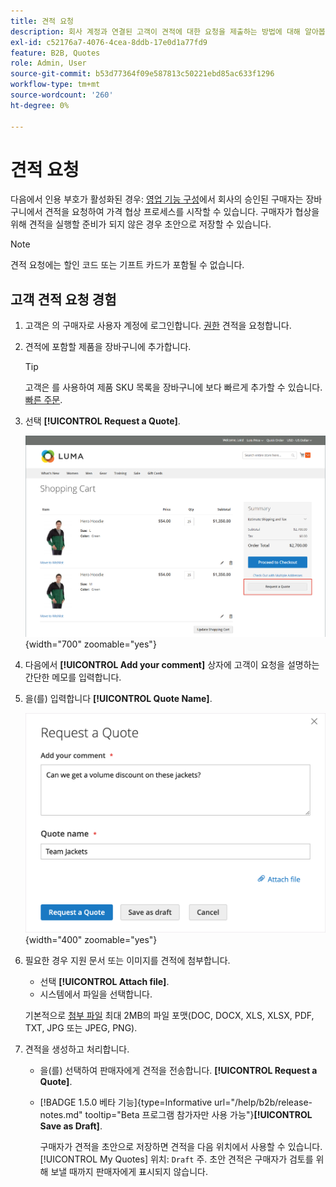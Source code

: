 ```yaml
---
title: 견적 요청
description: 회사 계정과 연결된 고객이 견적에 대한 요청을 제출하는 방법에 대해 알아봅니다.
exl-id: c52176a7-4076-4cea-8ddb-17e0d1a77fd9
feature: B2B, Quotes
role: Admin, User
source-git-commit: b53d77364f09e587813c50221ebd85ac633f1296
workflow-type: tm+mt
source-wordcount: '260'
ht-degree: 0%

---
```


# 견적 요청

다음에서 인용 부호가 활성화된 경우: [영업 기능 구성](configure-quotes.md)에서 회사의 승인된 구매자는 장바구니에서 견적을 요청하여 가격 협상 프로세스를 시작할 수 있습니다. 구매자가 협상을 위해 견적을 실행할 준비가 되지 않은 경우 초안으로 저장할 수 있습니다.

>[!NOTE]
>
>견적 요청에는 할인 코드 또는 기프트 카드가 포함될 수 없습니다.

## 고객 견적 요청 경험

1. 고객은 의 구매자로 사용자 계정에 로그인합니다. [권한](account-company-roles-permissions.md) 견적을 요청합니다.

1. 견적에 포함할 제품을 장바구니에 추가합니다.

   >[!TIP]
   > 
   >고객은 를 사용하여 제품 SKU 목록을 장바구니에 보다 빠르게 추가할 수 있습니다. [빠른 주문](quick-order.md).

1. 선택 **[!UICONTROL Request a Quote]**.

   ![장바구니에서 견적 요청](./assets/quote-request-from-cart.png){width="700" zoomable="yes"}

1. 다음에서 **[!UICONTROL Add your comment]** 상자에 고객이 요청을 설명하는 간단한 메모를 입력합니다.

1. 을(를) 입력합니다 **[!UICONTROL Quote Name]**.

   ![견적 설명 및 이름 입력](./assets/quote-request-from-cart-name-comments.png){width="400" zoomable="yes"}

1. 필요한 경우 지원 문서 또는 이미지를 견적에 첨부합니다.

   - 선택 **[!UICONTROL Attach file]**.
   - 시스템에서 파일을 선택합니다.

   기본적으로 [첨부 파일](configure-quotes.md) 최대 2MB의 파일 포맷(DOC, DOCX, XLS, XLSX, PDF, TXT, JPG 또는 JPEG, PNG).

1. 견적을 생성하고 처리합니다.

   - 을(를) 선택하여 판매자에게 견적을 전송합니다. **[!UICONTROL Request a Quote]**.
   - [!BADGE 1.5.0 베타 기능]{type=Informative url="/help/b2b/release-notes.md" tooltip="Beta 프로그램 참가자만 사용 가능"}**[!UICONTROL Save as Draft]**.

     구매자가 견적을 초안으로 저장하면 견적을 다음 위치에서 사용할 수 있습니다. [!UICONTROL My Quotes] 위치: `Draft` 주. 초안 견적은 구매자가 검토를 위해 보낼 때까지 판매자에게 표시되지 않습니다.
